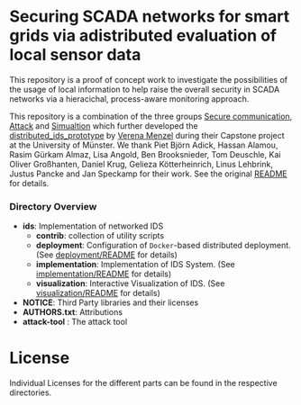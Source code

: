 # Securing SCADA networks for smart grids via adistributed evaluation of local sensor data

This repository is a proof of concept work to investigate the possibilities of the usage of local information to help raise the overall security in SCADA networks via a hieracichal, process-aware monitoring approach.

This repository is a combination of the three groups [Secure communication](https://zivgitlab.uni-muenster.de/ag-lammers/itsis-blackout/seccomm), [Attack](https://zivgitlab.uni-muenster.de/ag-lammers/itsis-blackout/gruppe-2-attack) and [Simualtion](https://zivgitlab.uni-muenster.de/ag-lammers/itsis-blackout/gruppe-1-simulation) which further developed the [distributed_ids_prototype](https://gitlab.utwente.nl/vmenzel/distributed_ids_prototype) by [Verena Menzel](https://gitlab.utwente.nl/vmenzel) during their Capstone project at the University of Münster. We thank Piet Björn Adick, Hassan Alamou, Rasim Gürkam Almaz, Lisa Angold, Ben Brooksnieder, Tom Deuschle, Kai Oliver Großhanten, Daniel Krug, Gelieza Kötterheinrich, Linus Lehbrink, Justus Pancke and Jan Speckamp for their work. 
See the original [README](https://gitlab.utwente.nl/vmenzel/distributed_ids_prototype) for details.


### Directory Overview
- **ids**: Implementation of networked IDS
  - **contrib**: collection of utility scripts
  - **deployment**: Configuration of `Docker`-based distributed deployment. (See [deployment/README](ids/deployment/README.md) for details)
  - **implementation**: Implementation of IDS System. (See [implementation/README](ids/implementation/README.md) for details)
  - **visualization**: Interactive Visualization of IDS. (See [visualization/README](ids/visualization/README.md) for details)
- **NOTICE**: Third Party libraries and their licenses
- **AUTHORS.txt**: Attributions
- **attack-tool** : The attack tool 

# License
Individual Licenses for the different parts can be found in the respective directories.
